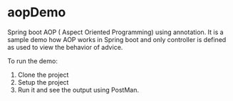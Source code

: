 # aopDemo
Spring boot AOP ( Aspect Oriented Programming) using annotation.
It is a sample demo how AOP works in Spring boot and only controller is defined as used to view the behavior of advice.

To run the demo:
1) Clone the project
2) Setup the project 
3) Run it and see the output using PostMan.

